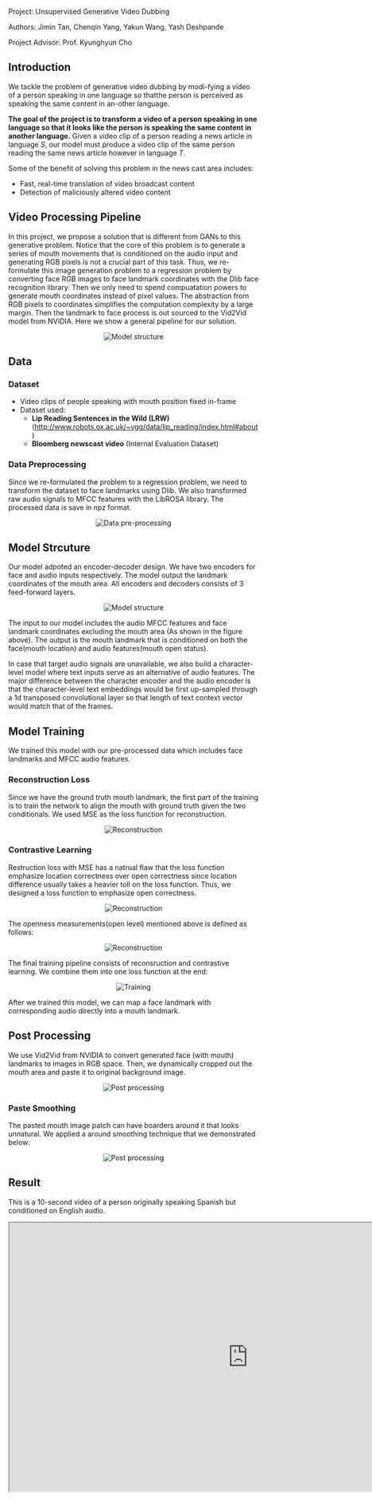 
Project: Unsupervised Generative Video Dubbing

Authors: Jimin Tan, Chenqin Yang, Yakun Wang, Yash Deshpande

Project Advisor:  Prof. Kyunghyun Cho

## Introduction
We tackle the problem of generative video dubbing by modi-fying a video of a person speaking in one language so thatthe person is perceived as speaking the same content in an-other language.

**The goal of the project is to transform a video of a person speaking in one language so that it looks like the person is speaking the same content in another language.**
Given a video clip of a person reading a news article in language *S*, our model must produce a video clip of the same person reading the same news article however in language *T*.

Some of the benefit of solving this problem in the news cast area includes:
- Fast, real-time translation of video broadcast content
- Detection of maliciously altered video content


## Video Processing Pipeline
In this project, we propose a solution that is different from GANs to this generative problem. Notice that the core of this problem is to generate a series of mouth movements that is conditioned on the audio input and generating RGB pixels is not a crucial part of this task. Thus, we re-formulate this image generation problem to a regression problem by converting face RGB images to face landmark coordinates with the Dlib face recognition library. Then we only need to spend compuatation powers to generate mouth coordinates instead of pixel values. The abstraction from RGB pixels to coordinates simplifies the computation complexity by a large margin. Then the landmark to face process is out sourced to the Vid2Vid model from NVIDIA. Here we show a general pipeline for our solution.

<div style="text-align: center;">
<img src="assets/overall_structure.pdf" alt="Model structure" style="zoom:100%;" align="middle"/>
</div>  

## Data

### Dataset

- Video clips of people speaking with mouth position fixed in-frame
- Dataset used:
	- **Lip Reading Sentences in the Wild (LRW)** 
(http://www.robots.ox.ac.uk/~vgg/data/lip_reading/index.html#about)
	- **Bloomberg newscast video** (Internal Evaluation Dataset)

### Data Preprocessing
Since we re-formulated the problem to a regression problem, we need to transform the dataset to face landmarks using Dlib. We also transformed raw audio signals to MFCC features with the LibROSA library. The processed data is save in npz format.

<div style="text-align: center;">
<img src="assets/data_processing.pdf" alt="Data pre-processing" style="zoom:100%;" align="middle"/>
</div>  

## Model Strcuture
Our model adpoted an encoder-decoder design. We have two encoders for face and audio inputs respectively. The model output the landmark coordinates of the mouth area. All encoders and decoders consists of 3 feed-forward layers.

<div style="text-align: center;">
<img src="assets/model.pdf" alt="Model structure" style="zoom:100%;" align="middle"/>
</div>  

The input to our model includes the audio MFCC features and face landmark coordinates excluding the mouth area (As shown in the figure above). The output is the mouth landmark that is conditioned on both the face(mouth location) and audio features(mouth open status). 

In case that target audio signals are unavailable, we also build a character-level model where text inputs serve as an alternative of audio features. The major difference between the character encoder and the audio encoder is that the character-level text embeddings would be first up-sampled through a 1d transposed convolutional layer so that length of text context vector would match that of the frames.

## Model Training
We trained this model with our pre-processed data which includes face landmarks and MFCC audio features.

### Reconstruction Loss
Since we have the ground truth mouth landmark, the first part of the training is to train the network to align the mouth with ground truth given the two conditionals. We used MSE as the loss function for reconstruction.

<div style="text-align: center;">
<img src="assets/reconstruction.pdf" alt="Reconstruction" style="zoom:100%;" align="middle"/>
</div>  

### Contrastive Learning
Restruction loss with MSE has a natrual flaw that the loss function emphasize location correctness over open correctness since location difference usually takes a heavier toll on the loss function. Thus, we designed a loss function to emphasize open correctness. 

<div style="text-align: center;">
<img src="assets/loss_function_2.pdf" alt="Reconstruction" style="zoom:100%;" align="middle"/>
</div>  

The openness measurements(open level) mentioned above is defined as follows:

<div style="text-align: center;">
<img src="assets/loss_function.pdf" alt="Reconstruction" style="zoom:100%;" align="middle"/>
</div>  

The final training pipeline consists of reconsruction and contrastive learning. We combine them into one loss function at the end:

<div style="text-align: center;">
<img src="assets/training_graph.pdf" alt="Training" style="zoom:100%;" align="middle"/>
</div>  

After we trained this model, we can map a face landmark with corresponding audio directly into a mouth landmark.

## Post Processing

We use Vid2Vid from NVIDIA to convert generated face (with mouth) landmarks to images in RGB space. Then, we dynamically cropped out the mouth area and paste it to original background image.

<div style="text-align: center;">
<img src="assets/post_processing.pdf" alt="Post processing" style="zoom:100%;" align="middle"/>
</div>  

### Paste Smoothing 
The pasted mouth image patch can have boarders around it that looks unnatural. We applied a around smoothing technique that we demonstrated below:

<div style="text-align: center;">
<img src="assets/smoothing.pdf" alt="Post processing" style="zoom:100%;" align="middle"/>
</div> 


## Result

This is a 10-second video of a person originally speaking Spanish but conditioned on English audio.

<div style="text-align: center;">
<iframe src="https://drive.google.com/file/d/1tVfDd0cn6nh4w_KBQi8AXc8L8gQHuuhj/preview" width="960" height="540"></iframe>
</div>  
